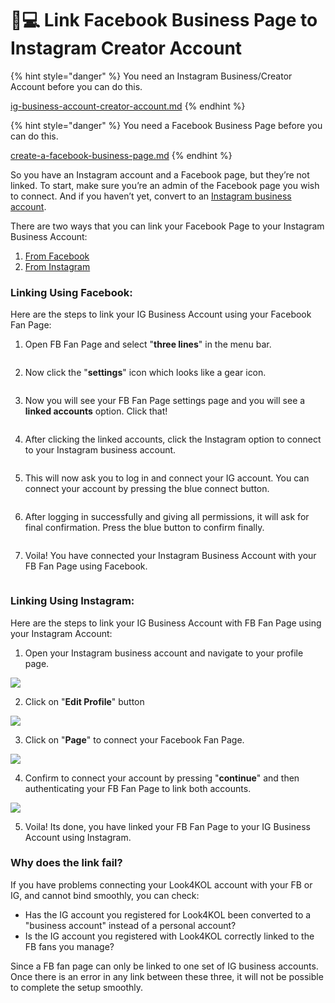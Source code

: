 # 👩💻 Link Facebook Business Page to Instagram Creator Account

{% hint style="danger" %}
You need an Instagram Business/Creator Account before you can do this.

[ig-business-account-creator-account.md](ig-business-account-creator-account.md "mention")
{% endhint %}

{% hint style="danger" %}
You need a Facebook Business Page before you can do this.

[create-a-facebook-business-page.md](create-a-facebook-business-page.md "mention")
{% endhint %}

So you have an Instagram account and a Facebook page, but they’re not linked. To start, make sure you’re an admin of the Facebook page you wish to connect. And if you haven’t yet, convert to an [Instagram business account](ig-business-account-creator-account.md).

There are two ways that you can link your Facebook Page to your Instagram Business Account:

1. [From Facebook](facebook-page-link-to-ig-creator-account.md#linking-using-facebook)
2. [From Instagram](facebook-page-link-to-ig-creator-account.md#linking-using-instagram)

### Linking Using Facebook:

Here are the steps to link your IG Business Account using your Facebook Fan Page:

1. Open FB Fan Page and select "**three lines**" in the menu bar.

<figure><img src="../../.gitbook/assets/photo_2023-04-17 11.20.55 (1).jpeg" alt=""><figcaption></figcaption></figure>

2. Now click the "**settings**" icon which looks like a gear icon.

<figure><img src="../../.gitbook/assets/photo_2023-04-17 11.20.55.jpeg" alt=""><figcaption></figcaption></figure>

3. Now you will see your FB Fan Page settings page and you will see a **linked accounts** option. Click that!

<figure><img src="../../.gitbook/assets/ .jpeg" alt=""><figcaption></figcaption></figure>

4. After clicking the linked accounts, click the Instagram option to connect to your Instagram business account.

<figure><img src="../../.gitbook/assets/ ig.jpeg" alt=""><figcaption></figcaption></figure>

5. This will now ask you to log in and connect your IG account. You can connect your account by pressing the blue connect button.

<figure><img src="../../.gitbook/assets/photo_2023-04-17 11.20.59.jpeg" alt=""><figcaption></figcaption></figure>

6. After logging in successfully and giving all permissions, it will ask for final confirmation. Press the blue button to confirm finally.

<figure><img src="../../.gitbook/assets/photo_2023-04-17 11.21.02.jpeg" alt=""><figcaption></figcaption></figure>

7. Voila! You have connected your Instagram Business Account with your FB Fan Page using Facebook.

<figure><img src="../../.gitbook/assets/photo_2023-04-17 11.20.50.jpeg" alt=""><figcaption></figcaption></figure>

### Linking Using Instagram:

Here are the steps to link your IG Business Account with FB Fan Page using your Instagram Account:

1. Open your Instagram business account and navigate to your profile page.

![](<../../.gitbook/assets/photo\_2023-04-17 11.34.04.jpeg>)

2. Click on "**Edit Profile**" button

![](<../../.gitbook/assets/photo\_2023-04-17 11.34.04.png>)

3. Click on "**Page**" to connect your Facebook Fan Page.

![](<../../.gitbook/assets/photo\_2023-04-17 11.34.06.jpeg>)

4. Confirm to connect your account by pressing "**continue**" and then authenticating your FB Fan Page to link both accounts.

![](<../../.gitbook/assets/photo\_2023-04-17 11.34.07.jpeg>)

5. Voila! Its done, you have linked your FB Fan Page to your IG Business Account using Instagram.

### Why does the link fail? <a href="#wei-shen-me-hui-lian-jie-shi-bai" id="wei-shen-me-hui-lian-jie-shi-bai"></a>

If you have problems connecting your Look4KOL account with your FB or IG, and cannot bind smoothly, you can check:

* Has the IG account you registered for Look4KOL been converted to a "business account" instead of a personal account?
* Is the IG account you registered with Look4KOL correctly linked to the FB fans you manage?

Since a FB fan page can only be linked to one set of IG business accounts. Once there is an error in any link between these three, it will not be possible to complete the setup smoothly.
